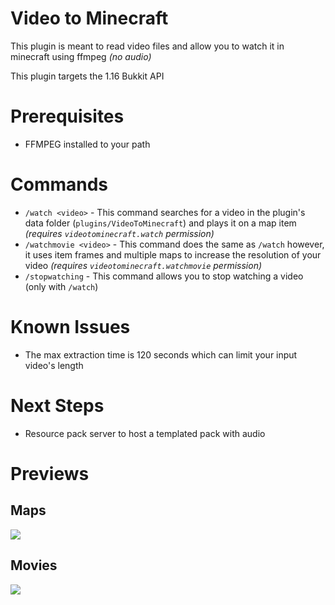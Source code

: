 # Video to Minecraft

This plugin is meant to read video files and allow you to watch it in minecraft using ffmpeg *(no audio)*

This plugin targets the 1.16 Bukkit API

# Prerequisites

* FFMPEG installed to your path

# Commands

* `/watch <video>` - This command searches for a video in the plugin's data folder (`plugins/VideoToMinecraft`) and
  plays it on a map item *(requires `videotominecraft.watch` permission)*
* `/watchmovie <video>` - This command does the same as `/watch` however, it uses item frames and multiple maps to
  increase the resolution of your video *(requires `videotominecraft.watchmovie` permission)*
* `/stopwatching` - This command allows you to stop watching a video (only with `/watch`)

# Known Issues

* The max extraction time is 120 seconds which can limit your input video's length

# Next Steps

* Resource pack server to host a templated pack with audio

# Previews

## Maps

![](previews/map.gif)

## Movies

![](previews/movies.gif)